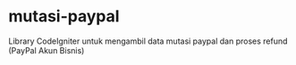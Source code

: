 # mutasi-paypal
Library CodeIgniter untuk mengambil data mutasi paypal dan proses refund (PayPal Akun Bisnis)
